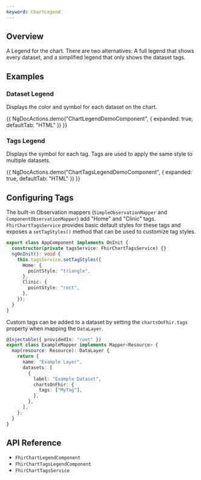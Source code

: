 ```yaml
---
keyword: ChartLegend
---
```


## Overview

A Legend for the chart. There are two alternatives: A full legend that shows every dataset, and a simplified legend that only shows the dataset tags.

## Examples

### Dataset Legend

Displays the color and symbol for each dataset on the chart.

{{ NgDocActions.demo("ChartLegendDemoComponent", { expanded: true, defaultTab: "HTML" }) }}

### Tags Legend

Displays the symbol for each tag. Tags are used to apply the same style to multiple datasets.

{{ NgDocActions.demo("ChartTagsLegendDemoComponent", { expanded: true, defaultTab: "HTML" }) }}

## Configuring Tags

The built-in Observation mappers (`SimpleObservationMapper` and `ComponentObservationMapper`) add "Home" and "Clinic" tags.
`FhirChartTagsService` provides basic default styles for these tags and exposes a `setTagStyles()` method that can be used to customize tag styles.

```ts
export class AppComponent implements OnInit {
  constructor(private tagsService: FhirChartTagsService) {}
  ngOnInit(): void {
    this.tagsService.setTagStyles({
      Home: {
        pointStyle: "triangle",
      },
      Clinic: {
        pointStyle: "rect",
      },
    });
  }
}
```

Custom tags can be added to a dataset by setting the `chartsOnFhir.tags` property when mapping the `DataLayer`.

```ts
@Injectable({ providedIn: "root" })
export class ExampleMapper implements Mapper<Resource> {
  map(resource: Resource): DataLayer {
    return {
      name: "Example Layer",
      datasets: [
        {
          label: "Example Dataset",
          chartsOnFhir: {
            tags: ["MyTag"],
          },
        },
      ],
    };
  }
}
```

## API Reference

- `FhirChartLegendComponent`
- `FhirChartTagsLegendComponent`
- `FhirChartTagsService`
